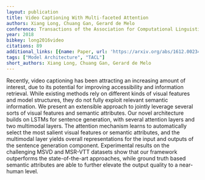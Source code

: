 ```yaml
---
layout: publication
title: Video Captioning With Multi-faceted Attention
authors: Xiang Long, Chuang Gan, Gerard de Melo
conference: Transactions of the Association for Computational Linguistics
year: 2018
bibkey: long2016video
citations: 89
additional_links: [{name: Paper, url: 'https://arxiv.org/abs/1612.00234'}]
tags: ["Model Architecture", "TACL"]
short_authors: Xiang Long, Chuang Gan, Gerard de Melo
---
```

Recently, video captioning has been attracting an increasing amount of
interest, due to its potential for improving accessibility and information
retrieval. While existing methods rely on different kinds of visual features
and model structures, they do not fully exploit relevant semantic information.
We present an extensible approach to jointly leverage several sorts of visual
features and semantic attributes. Our novel architecture builds on LSTMs for
sentence generation, with several attention layers and two multimodal layers.
The attention mechanism learns to automatically select the most salient visual
features or semantic attributes, and the multimodal layer yields overall
representations for the input and outputs of the sentence generation component.
Experimental results on the challenging MSVD and MSR-VTT datasets show that our
framework outperforms the state-of-the-art approaches, while ground truth based
semantic attributes are able to further elevate the output quality to a
near-human level.